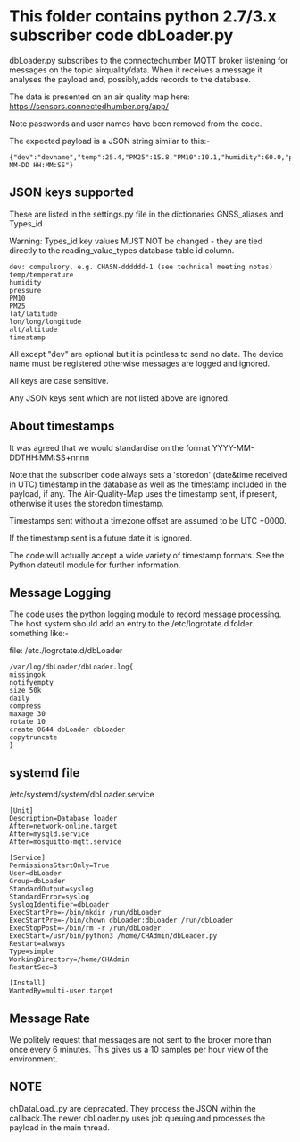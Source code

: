 # This folder contains python 2.7/3.x subscriber code dbLoader.py

dbLoader.py subscribes to the connectedhumber MQTT broker listening for messages on the topic airquality/data. When it receives a message it analyses the payload and, possibly,adds records to the database.

The data is presented on an air quality map here: https://sensors.connectedhumber.org/app/

Note passwords and user names have been removed from the code.

The expected payload is a JSON string similar to this:-

```
{"dev":"devname","temp":25.4,"PM25":15.8,"PM10":10.1,"humidity":60.0,"pressure":1024.00,"timestamp":"YYYY-MM-DD HH:MM:SS"}
```

## JSON keys supported ##

These are listed in the settings.py file in the dictionaries GNSS_aliases and Types_id

Warning: Types_id key values MUST NOT be changed - they are tied directly to the reading_value_types database table id column.

```
dev: compulsory, e.g. CHASN-dddddd-1 (see technical meeting notes) 
temp/temperature
humidity
pressure
PM10
PM25
lat/latitude
lon/long/longitude
alt/altitude
timestamp

```


All except "dev" are optional but it is pointless to send no data. The device name must be registered otherwise messages are logged and ignored.

All keys are case sensitive.

Any JSON keys sent which are not listed above are ignored.

## About timestamps

It was agreed that we would standardise on the format YYYY-MM-DDTHH:MM:SS+nnnn

Note that the subscriber code always sets a 'storedon' (date&time received in UTC) timestamp in the database as well as the timestamp included in the payload, if any. The Air-Quality-Map uses the timestamp sent, if present, otherwise it uses the storedon timestamp.

Timestamps sent without a timezone offset are assumed to be UTC +0000.

If the timestamp sent is a future date it is ignored.

The code will actually accept a wide variety of timestamp formats. See the Python dateutil module for further information.


## Message Logging

The code uses the python logging module to record message processing. The host system should add an entry to the /etc/logrotate.d folder. something like:-

file: /etc./logrotate.d/dbLoader
```
/var/log/dbLoader/dbLoader.log{
missingok
notifyempty
size 50k
daily
compress
maxage 30
rotate 10
create 0644 dbLoader dbLoader
copytruncate
}
```
## systemd file

/etc/systemd/system/dbLoader.service
```
[Unit]
Description=Database loader
After=network-online.target
After=mysqld.service
After=mosquitto-mqtt.service

[Service]
PermissionsStartOnly=True
User=dbLoader
Group=dbLoader
StandardOutput=syslog
StandardError=syslog
SyslogIdentifier=dbLoader
ExecStartPre=-/bin/mkdir /run/dbLoader
ExecStartPre=-/bin/chown dbLoader:dbLoader /run/dbLoader
ExecStopPost=-/bin/rm -r /run/dbLoader
ExecStart=/usr/bin/python3 /home/CHAdmin/dbLoader.py
Restart=always
Type=simple
WorkingDirectory=/home/CHAdmin
RestartSec=3

[Install]
WantedBy=multi-user.target
```

## Message Rate

We politely request that messages are not sent to the broker more than once every 6 minutes. This gives us a 10 samples per hour view of the environment.

## NOTE

chDataLoad..py are depracated. They process the JSON within the callback.The newer dbLoader.py uses job queuing and processes the payload in the main thread.
